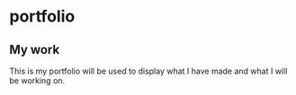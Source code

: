 # portfolio

## My work

This is my portfolio will be used to display what I have made and what I will be working on.
